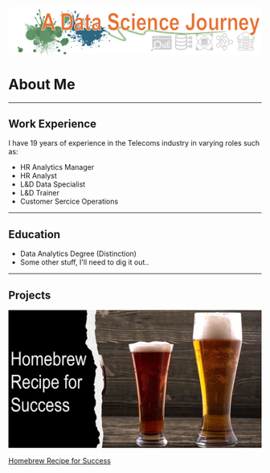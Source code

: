 ![Header](assets/Header3.png) 

# About Me
___
## Work Experience
I have 19 years of experience in the Telecoms industry in varying roles such as:
- HR Analytics Manager
- HR Analyst
- L&D Data Specialist
- L&D Trainer
- Customer Sercice Operations
___

## Education
- Data Analytics Degree (Distinction)
- Some other stuff, I'll need to dig it out..
___

## Projects
[![Homebrew Recipe for Success](assets/Homebrew.png)](https://wiggyjg.github.io/portfolio/homebrew_recipe_for_success.html) 

[Homebrew Recipe for Success](./homebrew_recipe_for_success.md)
